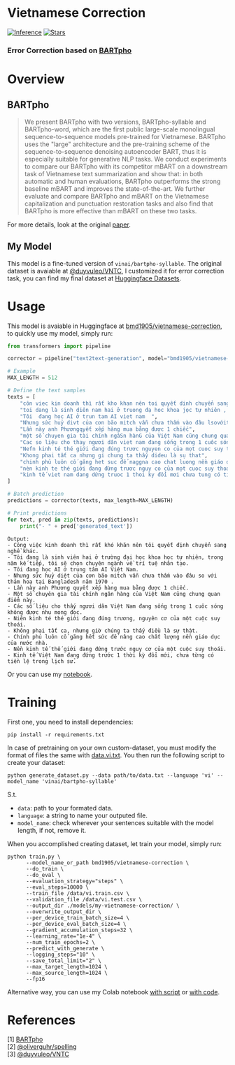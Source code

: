 # Vietnamese Correction
[![Inference](https://colab.research.google.com/assets/colab-badge.svg)](https://colab.research.google.com/github/bmd1905/vietnamese-correction/blob/main/inference.ipynb?hl=en)
[![Stars](https://img.shields.io/github/stars/bmd1905/Vietnamese-Corrector.svg)](https://api.github.com/repos/bmd1905/vietnamese-correction)

### Error Correction based on [BARTpho](https://github.com/VinAIResearch/BARTpho)

# Overview
## BARTpho
>We present BARTpho with two versions, BARTpho-syllable and BARTpho-word, which are the first public large-scale monolingual sequence-to-sequence models pre-trained for Vietnamese. BARTpho uses the "large" architecture and the pre-training scheme of the sequence-to-sequence denoising autoencoder BART, thus it is especially suitable for generative NLP tasks. We conduct experiments to compare our BARTpho with its competitor mBART on a downstream task of Vietnamese text summarization and show that: in both automatic and human evaluations, BARTpho outperforms the strong baseline mBART and improves the state-of-the-art. We further evaluate and compare BARTpho and mBART on the Vietnamese capitalization and punctuation restoration tasks and also find that BARTpho is more effective than mBART on these two tasks.

For more details, look at the original [paper](https://arxiv.org/abs/2109.09701).

## My Model
This model is a fine-tuned version of ```vinai/bartpho-syllable```. The original dataset is avaiable at [@duyvuleo/VNTC](https://github.com/duyvuleo/VNTC), I customized it for error correction task, you can find my final dataset at [Huggingface Datasets](https://huggingface.co/datasets/bmd1905/error-correction-vi).

# Usage
This model is avaiable in Huggingface at [bmd1905/vietnamese-correction](https://huggingface.co/bmd1905/vietnamese-correction), to quickly use my model, simply run:
```python
from transformers import pipeline

corrector = pipeline("text2text-generation", model="bmd1905/vietnamese-correction")
```
```python
# Example
MAX_LENGTH = 512

# Define the text samples
texts = [
    "côn viec kin doanh thì rất kho khan nên toi quyết dinh chuyển sang nghề khac  ",
    "toi dang là sinh diên nam hai ở truong đạ hoc khoa jọc tự nhiên , trogn năm ke tiep toi sẽ chọn chuyen nganh về trí tue nhana tạo",
    "Tôi  đang học AI ở trun tam AI viet nam  ",
    "Nhưng sức huỷ divt của cơn bão mitch vẫn chưa thấm vào đâu lsovớithảm hoạ tại Bangladesh ăm 1970 ",
    "Lần này anh Phươngqyết xếp hàng mua bằng được 1 chiếc",
    "một số chuyen gia tài chính ngâSn hànG của Việt Nam cũng chung quan điểmnày",
    "Cac so liệu cho thay ngươi dân viet nam đang sống trong 1 cuôc sóng không duojc nhu mong đọi",
    "Nefn kinh té thé giới đang đúng trươc nguyen co của mọt cuoc suy thoai",
    "Khong phai tất ca nhưng gi chung ta thấy dideu là sụ that",
    "chinh phủ luôn cố găng het suc để naggna cao chat luong nền giáo duc =cua nuoc nhà",
    "nèn kinh te thé giới đang đứng trươc nguy co của mọt cuoc suy thoai",
    "kinh tế viet nam dang dứng truoc 1 thoi ky đổi mơi chưa tung có tienf lệ trong lịch sử"
]

# Batch prediction
predictions = corrector(texts, max_length=MAX_LENGTH)

# Print predictions
for text, pred in zip(texts, predictions):
    print("- " + pred['generated_text'])
```
```
Output:
- Công việc kinh doanh thì rất khó khăn nên tôi quyết định chuyển sang nghề khác.
- Tôi đang là sinh viên hai ở trường đại học khoa học tự nhiên, trong năm kế tiếp, tôi sẽ chọn chuyên ngành về trí tuệ nhân tạo.
- Tôi đang học AI ở trung tâm AI Việt Nam.
- Nhưng sức huỷ diệt của cơn bão mitch vẫn chưa thấm vào đâu so với thảm hoạ tại Bangladesh năm 1970 .
- Lần này anh Phương quyết xếp hàng mua bằng được 1 chiếc.
- Một số chuyên gia tài chính ngân hàng của Việt Nam cũng chung quan điểm này.
- Các số liệu cho thấy ngươi dân Việt Nam đang sống trong 1 cuôc sóng không được nhu mong đọc.
- Niên kinh té thé giới đang đúng trương, nguyên cơ của một cuộc suy thoái.
- Không phai tất ca, nhưng giờ chúng ta thấy điều là sự thật.
- Chính phủ luôn cố găng hết sức để nâng cao chất lượng nền giáo dục của nước nhà.
- Nền kinh tế thế giới đang đứng trước nguy cơ của một cuộc suy thoái.
- Kinh tế Việt Nam đang đứng trước 1 thời kỳ đổi mới, chưa từng có tiền lệ trong lịch sử.
```
Or you can use my [notebook](https://colab.research.google.com/github/bmd1905/vietnamese-correction/blob/main/inference.ipynb?hl=en).

# Training
First one, you need to install dependencies:
```
pip install -r requirements.txt
```
In case of pretraining on your own custom-dataset, you must modify the format of files the same with [data.vi.txt](https://github.com/bmd1905/vietnamese-correction/blob/main/data/data.vi.txt). You then run the following script to create your dataset:
```
python generate_dataset.py --data path/to/data.txt --language 'vi' --model_name 'vinai/bartpho-syllable'
```
S.t.
* ```data```: path to your formated data.
* ```language```: a string to name your outputed file.
* ```model_name```: check wherever your sentences suitable with the model length, if not, remove it.

When you accomplished creating dataset, let train your model, simply run:
```
python train.py \
      --model_name_or_path bmd1905/vietnamese-correction \
      --do_train \
      --do_eval \
      --evaluation_strategy="steps" \
      --eval_steps=10000 \
      --train_file /data/vi.train.csv \
      --validation_file /data/vi.test.csv \
      --output_dir ./models/my-vietnamese-correction/ \
      --overwrite_output_dir \
      --per_device_train_batch_size=4 \
      --per_device_eval_batch_size=4 \
      --gradient_accumulation_steps=32 \
      --learning_rate="1e-4" \
      --num_train_epochs=2 \
      --predict_with_generate \
      --logging_steps="10" \
      --save_total_limit="2" \
      --max_target_length=1024 \
      --max_source_length=1024 \
      --fp16
```
Alternative way, you can use my Colab notebook [with script](https://colab.research.google.com/github/bmd1905/vietnamese-correction/blob/main/colab_train.ipynb?hl=en) or [with code](https://colab.research.google.com/github/bmd1905/vietnamese-correction/blob/main/aio.ipynb?hl=en).

# References
[1] [BARTpho](https://github.com/VinAIResearch/BARTpho) \
[2] [@oliverguhr/spelling](https://github.com/oliverguhr/spelling) \
[3] [@duyvuleo/VNTC](https://github.com/duyvuleo/VNTC)

